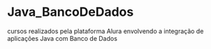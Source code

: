 # Java_BancoDeDados
cursos realizados pela plataforma Alura envolvendo a integração de aplicações Java com Banco de Dados
